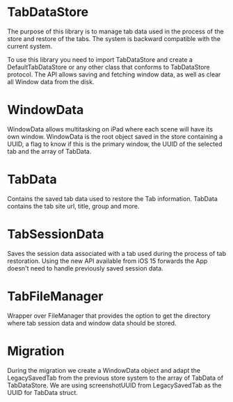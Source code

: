 #  TabDataStore

The purpose of this library is to manage tab data used in the process of the store and restore of the tabs. The system is backward compatible with the current system. 

To use this library you need to import TabDataStore and create a DefaultTabDataStore or any other class that conforms to TabDataStore protocol. The API allows saving and fetching window data, as well as clear all Window data from the disk.

# WindowData

WindowData allows multitasking on iPad where each scene will have its own window. WindowData is the root object saved in the store containing a UUID, a flag to know if this is the primary window, the UUID of the selected tab and the array of TabData. 

# TabData

Contains the saved tab data used to restore the Tab information. TabData contains the tab site url, title, group and more.

# TabSessionData

Saves the session data associated with a tab used during the process of tab restoration. Using the new API available from iOS 15 forwards the App doesn't need to handle previously saved session data.

# TabFileManager 

Wrapper over FileManager that provides the option to get the directory where tab session data and window data should be stored.

# Migration

During the migration we create a WindowData object and adapt the LegacySavedTab from the previous store system to the array of TabData of TabDataStore. We are using screenshotUUID from LegacySavedTab as the UUID for TabData struct.
